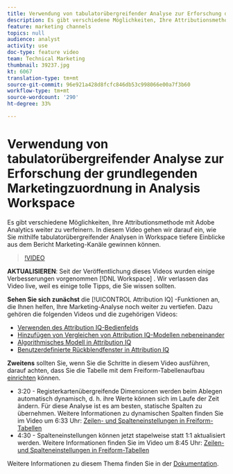 ```yaml
---
title: Verwendung von tabulatorübergreifender Analyse zur Erforschung der grundlegenden Marketingzuordnung in Analysis Workspace
description: Es gibt verschiedene Möglichkeiten, Ihre Attributionsmethode mit Adobe Analytics weiter zu verfeinern. In diesem Video gehen wir darauf ein, wie Sie mithilfe tabulatorübergreifender Analysen in Workspace tiefere Einblicke aus dem Bericht Marketing-Kanäle gewinnen können.
feature: marketing channels
topics: null
audience: analyst
activity: use
doc-type: feature video
team: Technical Marketing
thumbnail: 39237.jpg
kt: 6067
translation-type: tm+mt
source-git-commit: 96e921a428d8fcfc846db53c998066e00a7f3b60
workflow-type: tm+mt
source-wordcount: '290'
ht-degree: 33%

---
```



# Verwendung von tabulatorübergreifender Analyse zur Erforschung der grundlegenden Marketingzuordnung in Analysis Workspace

Es gibt verschiedene Möglichkeiten, Ihre Attributionsmethode mit Adobe Analytics weiter zu verfeinern. In diesem Video gehen wir darauf ein, wie Sie mithilfe tabulatorübergreifender Analysen in Workspace tiefere Einblicke aus dem Bericht Marketing-Kanäle gewinnen können.

>[!VIDEO](https://video.tv.adobe.com/v/39237/?quality=12&learn=on)

**AKTUALISIEREN**: Seit der Veröffentlichung dieses Videos wurden einige Verbesserungen vorgenommen [!DNL Workspace] . Wir verlassen das Video live, weil es einige tolle Tipps, die Sie wissen sollten.

**Sehen Sie sich zunächst** die [!UICONTROL Attribution IQ] -Funktionen an, die Ihnen helfen, Ihre Marketing-Analyse noch weiter zu vertiefen. Dazu gehören die folgenden Videos und die zugehörigen Videos:

* [Verwenden des Attribution IQ-Bedienfelds](using-the-attribution-iq-panel.md)
* [Hinzufügen von Vergleichen von Attribution IQ-Modellen nebeneinander](adding-side-by-side-comparisons-of-attribution-iq-models.md)
* [Algorithmisches Modell in Attribution IQ](algorithmic-model-in-attribution-iq.md)
* [Benutzerdefinierte Rückblendfenster in Attribution IQ](custom-lookback-windows-in-attribution-iq.md)

**Zweitens** sollten Sie, wenn Sie die Schritte in diesem Video ausführen, darauf achten, dass Sie die Tabelle mit dem Freiform-Tabellenaufbau [einrichten](../building-freeform-tables/using-the-freeform-table-builder-in-analysis-workspace.md) können.

* 3:20 - Registerkartenübergreifende Dimensionen werden beim Ablegen automatisch dynamisch, d. h. ihre Werte können sich im Laufe der Zeit ändern. Für diese Analyse ist es am besten, statische Spalten zu übernehmen. Weitere Informationen zu dynamischen Spalten finden Sie im Video um 6:33 Uhr: [Zeilen- und Spalteneinstellungen in Freiform-Tabellen](../building-freeform-tables/row-and-column-settings-in-freeform-tables.md)
* 4:30 - Spalteneinstellungen können jetzt stapelweise statt 1:1 aktualisiert werden. Weitere Informationen finden Sie im Video um 8:45 Uhr: [Zeilen- und Spalteneinstellungen in Freiform-Tabellen](../building-freeform-tables/row-and-column-settings-in-freeform-tables.md)


Weitere Informationen zu diesem Thema finden Sie in der [Dokumentation](https://docs.adobe.com/content/help/de-DE/analytics/analyze/analysis-workspace/attribution/models.html).
